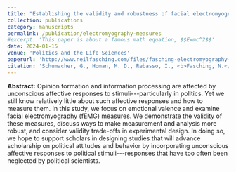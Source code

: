 ```yaml
---
title: "Establishing the validity and robustness of facial electromyography measures for political science"
collection: publications
category: manuscripts
permalink: /publication/electromyography-measures
#excerpt: 'This paper is about a famous math equation, $$E=mc^2$$'
date: 2024-01-15
venue: 'Politics and the Life Sciences'
paperurl: 'http://www.neilfasching.com/files/fasching-electromyography-measures.pdf'
citation: 'Schumacher, G., Homan, M. D., Rebasso, I., <b>Fasching, N.</b>, Bakker, B. N., & Rooduijn, M. (2024). &quot;Establishing the validity and robustness of facial electromyography measures for political science.&quot; <i>Politics and the Life Sciences</i>. <i>43</i>(2), 198–215. doi:10.1017/pls.2023.26'
---
```


**Abstract:** Opinion formation and information processing are affected by unconscious affective responses to stimuli---particularly in politics. Yet we still know relatively little about such affective responses and how to measure them. In this study, we focus on emotional valence and examine facial electromyography (fEMG) measures. We demonstrate the validity of these measures, discuss ways to make measurement and analysis more robust, and consider validity trade-offs in experimental design. In doing so, we hope to support scholars in designing studies that will advance scholarship on political attitudes and behavior by incorporating unconscious affective responses to political stimuli---responses that have too often been neglected by political scientists.
